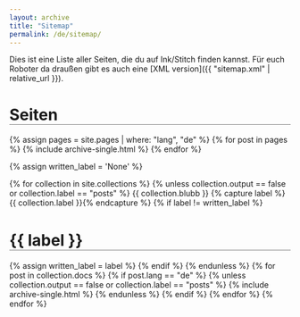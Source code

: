 ```yaml
---
layout: archive
title: "Sitemap"
permalink: /de/sitemap/
---
```

Dies ist eine Liste aller Seiten, die du auf Ink/Stitch finden kannst. Für euch Roboter da draußen gibt es auch eine [XML version]({{ "sitemap.xml" | relative_url }}).

<h1 style="border-bottom: 1px solid gray;">Seiten</h1>
{% assign pages = site.pages | where: "lang", "de" %}
{% for post in pages  %}
  {% include archive-single.html %}
{% endfor %}

{% assign written_label = 'None' %}

{% for collection in site.collections  %}
    {% unless collection.output == false or collection.label == "posts" %}
{{  collection.blubb }}
      {% capture label %}{{ collection.label }}{% endcapture %}
      {% if label != written_label %}
<h1 style="border-bottom: 1px solid gray; margin-top: 1.5em;">{{ label }}</h1>
      {% assign written_label = label %}
      {% endif %}
    {% endunless %}
    {% for post in collection.docs %}
      {% if post.lang == "de" %}
        {% unless collection.output == false or collection.label == "posts" %}
          {% include archive-single.html %}
        {% endunless %}
      {% endif %}
    {% endfor %}
{% endfor %}
